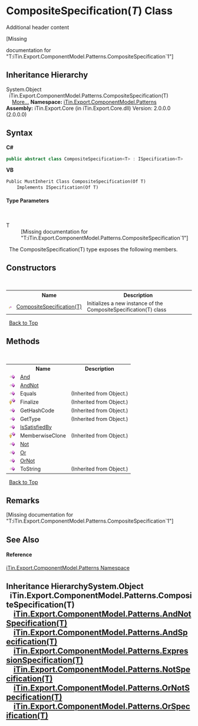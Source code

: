# CompositeSpecification(*T*) Class
Additional header content 

\[Missing <summary> documentation for "T:iTin.Export.ComponentModel.Patterns.CompositeSpecification`1"\]


## Inheritance Hierarchy
System.Object<br />&nbsp;&nbsp;iTin.Export.ComponentModel.Patterns.CompositeSpecification(T)<br />&nbsp;&nbsp;&nbsp;&nbsp;<a href="#inheritance-hierarchy">More...</a>
**Namespace:**&nbsp;<a href="N_iTin_Export_ComponentModel_Patterns">iTin.Export.ComponentModel.Patterns</a><br />**Assembly:**&nbsp;iTin.Export.Core (in iTin.Export.Core.dll) Version: 2.0.0.0 (2.0.0.0)

## Syntax

**C#**<br />
``` C#
public abstract class CompositeSpecification<T> : ISpecification<T>

```

**VB**<br />
``` VB
Public MustInherit Class CompositeSpecification(Of T)
	Implements ISpecification(Of T)
```


#### Type Parameters
&nbsp;<dl><dt>T</dt><dd>\[Missing <typeparam name="T"/> documentation for "T:iTin.Export.ComponentModel.Patterns.CompositeSpecification`1"\]</dd></dl>&nbsp;
The CompositeSpecification(T) type exposes the following members.


## Constructors
&nbsp;<table><tr><th></th><th>Name</th><th>Description</th></tr><tr><td>![Protected method](media/protmethod.gif "Protected method")</td><td><a href="M_iTin_Export_ComponentModel_Patterns_CompositeSpecification_1__ctor">CompositeSpecification(T)</a></td><td>
Initializes a new instance of the CompositeSpecification(T) class</td></tr></table>&nbsp;
<a href="#compositespecification(*t*)-class">Back to Top</a>

## Methods
&nbsp;<table><tr><th></th><th>Name</th><th>Description</th></tr><tr><td>![Public method](media/pubmethod.gif "Public method")</td><td><a href="M_iTin_Export_ComponentModel_Patterns_CompositeSpecification_1_And">And</a></td><td /></tr><tr><td>![Public method](media/pubmethod.gif "Public method")</td><td><a href="M_iTin_Export_ComponentModel_Patterns_CompositeSpecification_1_AndNot">AndNot</a></td><td /></tr><tr><td>![Public method](media/pubmethod.gif "Public method")</td><td>Equals</td><td> (Inherited from Object.)</td></tr><tr><td>![Protected method](media/protmethod.gif "Protected method")</td><td>Finalize</td><td> (Inherited from Object.)</td></tr><tr><td>![Public method](media/pubmethod.gif "Public method")</td><td>GetHashCode</td><td> (Inherited from Object.)</td></tr><tr><td>![Public method](media/pubmethod.gif "Public method")</td><td>GetType</td><td> (Inherited from Object.)</td></tr><tr><td>![Public method](media/pubmethod.gif "Public method")</td><td><a href="M_iTin_Export_ComponentModel_Patterns_CompositeSpecification_1_IsSatisfiedBy">IsSatisfiedBy</a></td><td /></tr><tr><td>![Protected method](media/protmethod.gif "Protected method")</td><td>MemberwiseClone</td><td> (Inherited from Object.)</td></tr><tr><td>![Public method](media/pubmethod.gif "Public method")</td><td><a href="M_iTin_Export_ComponentModel_Patterns_CompositeSpecification_1_Not">Not</a></td><td /></tr><tr><td>![Public method](media/pubmethod.gif "Public method")</td><td><a href="M_iTin_Export_ComponentModel_Patterns_CompositeSpecification_1_Or">Or</a></td><td /></tr><tr><td>![Public method](media/pubmethod.gif "Public method")</td><td><a href="M_iTin_Export_ComponentModel_Patterns_CompositeSpecification_1_OrNot">OrNot</a></td><td /></tr><tr><td>![Public method](media/pubmethod.gif "Public method")</td><td>ToString</td><td> (Inherited from Object.)</td></tr></table>&nbsp;
<a href="#compositespecification(*t*)-class">Back to Top</a>

## Remarks
\[Missing <remarks> documentation for "T:iTin.Export.ComponentModel.Patterns.CompositeSpecification`1"\]

## See Also


#### Reference
<a href="N_iTin_Export_ComponentModel_Patterns">iTin.Export.ComponentModel.Patterns Namespace</a><br />

## Inheritance HierarchySystem.Object<br />&nbsp;&nbsp;iTin.Export.ComponentModel.Patterns.CompositeSpecification(T)<br />&nbsp;&nbsp;&nbsp;&nbsp;<a href="T_iTin_Export_ComponentModel_Patterns_AndNotSpecification_1">iTin.Export.ComponentModel.Patterns.AndNotSpecification(T)</a><br />&nbsp;&nbsp;&nbsp;&nbsp;<a href="T_iTin_Export_ComponentModel_Patterns_AndSpecification_1">iTin.Export.ComponentModel.Patterns.AndSpecification(T)</a><br />&nbsp;&nbsp;&nbsp;&nbsp;<a href="T_iTin_Export_ComponentModel_Patterns_ExpressionSpecification_1">iTin.Export.ComponentModel.Patterns.ExpressionSpecification(T)</a><br />&nbsp;&nbsp;&nbsp;&nbsp;<a href="T_iTin_Export_ComponentModel_Patterns_NotSpecification_1">iTin.Export.ComponentModel.Patterns.NotSpecification(T)</a><br />&nbsp;&nbsp;&nbsp;&nbsp;<a href="T_iTin_Export_ComponentModel_Patterns_OrNotSpecification_1">iTin.Export.ComponentModel.Patterns.OrNotSpecification(T)</a><br />&nbsp;&nbsp;&nbsp;&nbsp;<a href="T_iTin_Export_ComponentModel_Patterns_OrSpecification_1">iTin.Export.ComponentModel.Patterns.OrSpecification(T)</a><br />